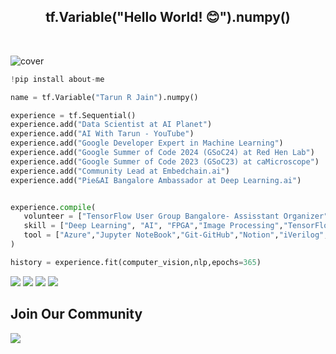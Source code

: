 
<div align="center">
   <h2> tf.Variable("Hello World! 😊").numpy() </h2>
   <br />
</div>

![cover](https://user-images.githubusercontent.com/66197713/218912226-a6847da3-ed88-4395-a35b-a3ab102c4f98.png)

```py
!pip install about-me

name = tf.Variable("Tarun R Jain").numpy()

experience = tf.Sequential()
experience.add("Data Scientist at AI Planet")
experience.add("AI With Tarun - YouTube")
experience.add("Google Developer Expert in Machine Learning")
experience.add("Google Summer of Code 2024 (GSoC24) at Red Hen Lab")
experience.add("Google Summer of Code 2023 (GSoC23) at caMicroscope")
experience.add("Community Lead at Embedchain.ai")
experience.add("Pie&AI Bangalore Ambassador at Deep Learning.ai")


experience.compile(
   volunteer = ["TensorFlow User Group Bangalore- Assisstant Organizer","Coding Ninjas Campus Ambassdor"],
   skill = ["Deep Learning", "AI", "FPGA","Image Processing","TensorFlow","PyTorch","Transformers","OpenVino","Django","Flask",],
   tool = ["Azure","Jupyter NoteBook","Git-GitHub","Notion","iVerilog","GTKwave","ChatGPT","WordPress","Docker"],
)

history = experience.fit(computer_vision,nlp,epochs=365)
```
[![](https://img.shields.io/badge/Twitter-1DA1F2?style=for-the-badge&logo=twitter&logoColor=blue)](https://twitter.com/TRJ_0751)
[![](https://img.shields.io/badge/Kaggle-00FF00?style=for-the-badge&logo=Kaggle&logoColor=black)](https://www.kaggle.com/tarundalal)
[![](https://img.shields.io/badge/Linkedin-1DA1F2?style=for-the-badge&logo=linkedin&logoColor=dark-blue)](https://linkedin.com/in/jaintarun75)
[![](https://img.shields.io/badge/huggingface-000000?style=for-the-badge&logo=huggingface&logoColor=white)](https://huggingface.co/lucifertrj)


## Join Our Community

<a href="https://discord.gg/hEMqtDXCHA">
<img src="https://discord.com/api/guilds/939520548726272010/widget.png?style=banner1"></a>

